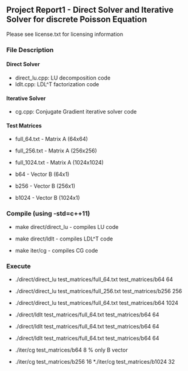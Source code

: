 ## Project Report1 - Direct Solver and Iterative Solver for discrete Poisson Equation
Please see license.txt for licensing information

### File Description
#### Direct Solver
* direct_lu.cpp: LU decomposition code
* ldlt.cpp: LDL^T factorization code
#### Iterative Solver
* cg.cpp: Conjugate Gradient iterative solver code
#### Test Matrices
* full_64.txt - Matrix A (64x64)
* full_256.txt - Matrix A (256x256)
* full_1024.txt - Matrix A (1024x1024)

* b64 - Vector B (64x1)
* b256 - Vector B (256x1)
* b1024 - Vector B (1024x1)

### Compile (using -std=c++11)
* make direct/direct_lu - compiles LU code
* make direct/ldlt - compiles LDL^T code

* make iter/cg - compiles CG code

### Execute
* ./direct/direct_lu test_matrices/full_64.txt test_matrices/b64 64
* ./direct/direct_lu test_matrices/full_256.txt test_matrices/b256 256
* ./direct/direct_lu test_matrices/full_64.txt test_matrices/b64 1024
* ./direct/ldlt test_matrices/full_64.txt test_matrices/b64 64
* ./direct/ldlt test_matrices/full_64.txt test_matrices/b64 64
* ./direct/ldlt test_matrices/full_64.txt test_matrices/b64 64

* ./iter/cg test_matrices/b64 8 % only B vector
* ./iter/cg test_matrices/b256 16
*./iter/cg test_matrices/b1024 32
